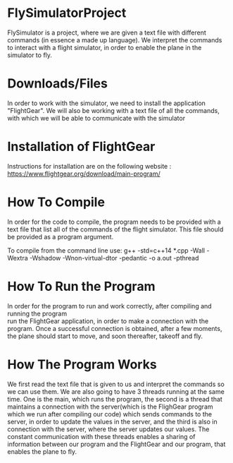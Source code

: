 # FlySimulatorProject

FlySimulator is a project, where we are given a text file with different commands (in essence a made up language). We interpret the commands to interact with a flight simulator, in order to enable the plane in the simulator to fly. 

# Downloads/Files

In order to work with the simulator, we need to install the application "FlightGear". We will also be working with a text file of all the commands, with which we will be able to communicate with the simulator

# Installation of FlightGear

Instructions for installation are on the following website : 
  https://www.flightgear.org/download/main-program/
 
 # How To Compile
 
In order for the code to compile, the program needs to be provided with a text file that list all of the commands of the flight simulator. This file should be provided as a program argument. 

To compile from the command line use: 
g++ -std=c++14 *.cpp -Wall -Wextra -Wshadow -Wnon-virtual-dtor -pedantic -o a.out -pthread 

 # How To Run the Program
 
In order for the program to run and work correctly, after compiling and running the program  
run the FlightGear application, in order to make a connection with the program. Once a successful connection is obtained, after a few moments, the plane should start to move, and soon thereafter, takeoff and fly. 

 # How The Program Works
 
 We first read the text file that is given to us and interpret the commands so we can use them. We are also going to have 3 threads running at the same time. One is the main, which runs the program, the second is a thread that maintains a connection with the server(which is the FlighGear program which we run after compiling our code) which sends commands to the server, in order to update the values in the server,  and the third is also in connection with the server, where the server updates our values. The constant communication with these threads enables a sharing of information between our program and the FlightGear and our program, that enables the plane to fly.
 



  
